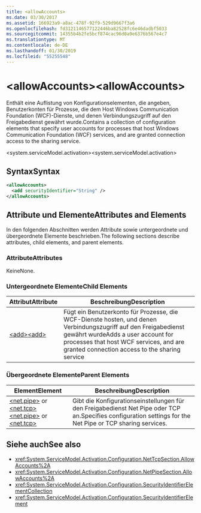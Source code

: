 ```yaml
---
title: <allowAccounts>
ms.date: 03/30/2017
ms.assetid: 166923a9-a8ac-478f-92f9-529d9667f3a6
ms.openlocfilehash: fd3121146577122446ba82528fc6e46dadbf5033
ms.sourcegitcommit: 14355b4b2fe5bcf874cac96d0a9e6376b567e4c7
ms.translationtype: MT
ms.contentlocale: de-DE
ms.lasthandoff: 01/30/2019
ms.locfileid: "55255548"
---
```

# <a name="allowaccounts"></a><span data-ttu-id="d4451-101">\<allowAccounts></span><span class="sxs-lookup"><span data-stu-id="d4451-101">\<allowAccounts></span></span>
<span data-ttu-id="d4451-102">Enthält eine Auflistung von Konfigurationselementen, die angeben, Benutzerkonten für Prozesse, die dem Host Windows Communication Foundation (WCF)-Dienste, und denen Verbindungszugriff auf den Freigabedienst gewährt wurde.</span><span class="sxs-lookup"><span data-stu-id="d4451-102">Contains a collection of configuration elements that specify user accounts for processes that host Windows Communication Foundation (WCF) services, and are granted connection access to the sharing service.</span></span>  
  
 <span data-ttu-id="d4451-103">\<system.serviceModel.activation></span><span class="sxs-lookup"><span data-stu-id="d4451-103">\<system.serviceModel.activation></span></span>  
  
## <a name="syntax"></a><span data-ttu-id="d4451-104">Syntax</span><span class="sxs-lookup"><span data-stu-id="d4451-104">Syntax</span></span>  
  
```xml  
<allowAccounts>
  <add securityIdentifier="String" />
</allowAccounts>
```  
  
## <a name="attributes-and-elements"></a><span data-ttu-id="d4451-105">Attribute und Elemente</span><span class="sxs-lookup"><span data-stu-id="d4451-105">Attributes and Elements</span></span>  
 <span data-ttu-id="d4451-106">In den folgenden Abschnitten werden Attribute sowie untergeordnete und übergeordnete Elemente beschrieben.</span><span class="sxs-lookup"><span data-stu-id="d4451-106">The following sections describe attributes, child elements, and parent elements.</span></span>  
  
### <a name="attributes"></a><span data-ttu-id="d4451-107">Attribute</span><span class="sxs-lookup"><span data-stu-id="d4451-107">Attributes</span></span>  
 <span data-ttu-id="d4451-108">Keine</span><span class="sxs-lookup"><span data-stu-id="d4451-108">None.</span></span>  
  
### <a name="child-elements"></a><span data-ttu-id="d4451-109">Untergeordnete Elemente</span><span class="sxs-lookup"><span data-stu-id="d4451-109">Child Elements</span></span>  
  
|<span data-ttu-id="d4451-110">Attribut</span><span class="sxs-lookup"><span data-stu-id="d4451-110">Attribute</span></span>|<span data-ttu-id="d4451-111">Beschreibung</span><span class="sxs-lookup"><span data-stu-id="d4451-111">Description</span></span>|  
|---------------|-----------------|  
|[<span data-ttu-id="d4451-112">\<add></span><span class="sxs-lookup"><span data-stu-id="d4451-112">\<add></span></span>](../../../../../docs/framework/configure-apps/file-schema/wcf/add-of-allowaccounts.md)|<span data-ttu-id="d4451-113">Fügt ein Benutzerkonto für Prozesse, die WCF-Dienste hosten, und denen Verbindungszugriff auf den Freigabedienst gewährt wurde</span><span class="sxs-lookup"><span data-stu-id="d4451-113">Adds a user account for processes that host WCF services, and are granted connection access to the sharing service</span></span>|  
  
### <a name="parent-elements"></a><span data-ttu-id="d4451-114">Übergeordnete Elemente</span><span class="sxs-lookup"><span data-stu-id="d4451-114">Parent Elements</span></span>  
  
|<span data-ttu-id="d4451-115">Element</span><span class="sxs-lookup"><span data-stu-id="d4451-115">Element</span></span>|<span data-ttu-id="d4451-116">Beschreibung</span><span class="sxs-lookup"><span data-stu-id="d4451-116">Description</span></span>|  
|-------------|-----------------|  
|<span data-ttu-id="d4451-117">[\<net.pipe>](../../../../../docs/framework/configure-apps/file-schema/wcf/net-pipe.md) or [\<net.tcp>](../../../../../docs/framework/configure-apps/file-schema/wcf/net-tcp.md)</span><span class="sxs-lookup"><span data-stu-id="d4451-117">[\<net.pipe>](../../../../../docs/framework/configure-apps/file-schema/wcf/net-pipe.md) or [\<net.tcp>](../../../../../docs/framework/configure-apps/file-schema/wcf/net-tcp.md)</span></span>|<span data-ttu-id="d4451-118">Gibt die Konfigurationseinstellungen für den Freigabedienst Net Pipe oder TCP an.</span><span class="sxs-lookup"><span data-stu-id="d4451-118">Specifies configuration settings for the Net Pipe or TCP sharing services.</span></span>|  
  
## <a name="see-also"></a><span data-ttu-id="d4451-119">Siehe auch</span><span class="sxs-lookup"><span data-stu-id="d4451-119">See also</span></span>
- <xref:System.ServiceModel.Activation.Configuration.NetTcpSection.AllowAccounts%2A>
- <xref:System.ServiceModel.Activation.Configuration.NetPipeSection.AllowAccounts%2A>
- <xref:System.ServiceModel.Activation.Configuration.SecurityIdentifierElementCollection>
- <xref:System.ServiceModel.Activation.Configuration.SecurityIdentifierElement>
